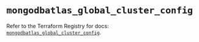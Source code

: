 # `mongodbatlas_global_cluster_config`

Refer to the Terraform Registry for docs: [`mongodbatlas_global_cluster_config`](https://registry.terraform.io/providers/mongodb/mongodbatlas/1.18.0/docs/resources/global_cluster_config).
